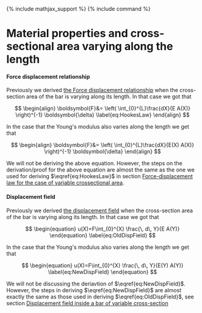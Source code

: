 {% include mathjax_support %}
{% include command %}

#  Material properties and cross-sectional area varying along the length

#### Force displacement relationship

Previously we derived [the Force displacement relationship](./Bars/Bars4.md) when the cross-section area of the bar is varying along its length. In that case we got that

$$
\begin{align}
\boldsymbol{F}&=
\left(
\int_{0}^{L}\frac{dX}{E A(X)}
\right)^{-1}
\boldsymbol{\delta}
\label{eq:HookesLaw}
\end{align}
$$

In the case that the Young's modulus also varies along the length we get that  

$$
\begin{align}
\boldsymbol{F}&=
\left(
\int_{0}^{L}\frac{dX}{E(X) A(X)}
\right)^{-1}
\boldsymbol{\delta}
\end{align}
$$

We will not be deriving the above equation. However, the steps on the derivation/proof for the above equation are almost the same as the one we used for deriving $\eqref{eq:HookesLaw}$ in section [Force-displacement law for the case of variable crossectional area](./Bars/Bars4.md).  


#### Displacement field

Previously we derived [the displacement field](./Bars/Bars4.md) when the cross-section area of the bar is varying along its length. In that case we got that


$$
\begin{equation}
u(X)=F\int_{0}^{X} \frac{\, d\, Y}{E A(Y)}
\end{equation}
\label{eq:OldDispField}
$$

In the case that the Young's modulus also varies along the length we get that  


$$
\begin{equation}
u(X)=F\int_{0}^{X} \frac{\, d\, Y}{E(Y) A(Y)}
\label{eq:NewDispField}
\end{equation}
$$


We will not be discussing the deriavtion of $\eqref{eq:NewDispField}$. However, the steps in deriving $\eqref{eq:NewDispField}$ are almost exactly the same as those used in deriving $\eqref{eq:OldDispField}$, see section [Displacement field inside a bar of variable cross-section](./Bars/Bars5.md)

